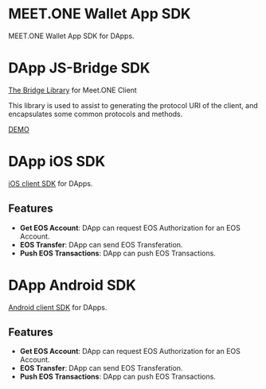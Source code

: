 MEET.ONE Wallet App SDK    
==============
MEET.ONE Wallet App SDK  for DApps.

# DApp JS-Bridge SDK

[The Bridge Library](https://github.com/meet-one/JS-SDK) for Meet.ONE Client

This library is used to assist to generating the protocol URI of the client, and encapsulates some common protocols and methods.

[DEMO](https://meet.one/test/index.html)

# DApp iOS SDK

[iOS client SDK](https://github.com/meet-one/Client-SDK-iOS) for DApps.

## Features
- **Get EOS Account**: DApp can request EOS Authorization for an EOS Account.
- **EOS Transfer**: DApp can send EOS Transferation.
- **Push EOS Transactions**: DApp can push EOS Transactions.


# DApp Android SDK

[Android client SDK](https://github.com/meet-one/Client-SDK-Android) for DApps.

## Features
- **Get EOS Account**: DApp can request EOS Authorization for an EOS Account.
- **EOS Transfer**: DApp can send EOS Transferation.
- **Push EOS Transactions**: DApp can push EOS Transactions.